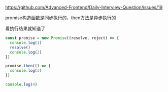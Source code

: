  https://github.com/Advanced-Frontend/Daily-Interview-Question/issues/19 

 promise构造函数是同步执行的，then方法是异步执行的 

看执行结果就知道了

```js
const promise = new Promise((resolve, reject) => {
  console.log(1)
  resolve()
  console.log(2)
})

promise.then(() => {
  console.log(3)
})

console.log(4)
```

